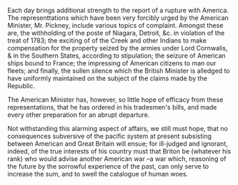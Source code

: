 Each day brings additional strength to the report of
                    a rupture with America. The representtations which have been
                    very forcibly urged by the American Minister, Mr. Pickney, include various
                    topics of complaint. Amongst these are, the withholding of
                    the poste of Niagara, Detroit, &c. in violation of the treat of 1783;
                    the exciting of of the Creek and other Indians to make compensation for the property seized by the armies under Lord Cornwalis, &
                    in the Southern States, according to stipulation; the seizure of
                    American ships bound to France; the impressing of American
                    citizens to man our fleets; and finally, the sullen silence which the
                    British Minister is alledged to have uniformly maintained on the
                    subject of the claims made by the Republic. The American Minister has, however, so little hope of efficacy from these
                    representations, that he has ordered in his tradesmen's bills, and made
                    every other preparation for an abrupt departure. Not withstanding this alarming aspect of affairs, we still must hope, that
                    no consequences subversive of the pacific system at present subsisting
                    between American and Great Britain will ensue; for ill-judged and ignorant, indeed, of the true interests of his country must
                    that Briton be (whatever his rank) who would advise another American war
                    –a war which, reasoning of the future by the sorrowful
                    experience of the past, can only serve to increase the sum, and to swell
                    the catalogue of human woes.
